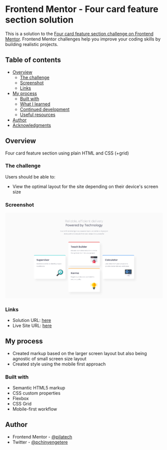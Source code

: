 # Frontend Mentor - Four card feature section solution

This is a solution to the [Four card feature section challenge on Frontend Mentor](https://www.frontendmentor.io/challenges/four-card-feature-section-weK1eFYK). Frontend Mentor challenges help you improve your coding skills by building realistic projects. 

## Table of contents

- [Overview](#overview)
  - [The challenge](#the-challenge)
  - [Screenshot](#screenshot)
  - [Links](#links)
- [My process](#my-process)
  - [Built with](#built-with)
  - [What I learned](#what-i-learned)
  - [Continued development](#continued-development)
  - [Useful resources](#useful-resources)
- [Author](#author)
- [Acknowledgments](#acknowledgments)

## Overview

 Four card feature section using plain HTML and CSS (+grid)

### The challenge

Users should be able to:

- View the optimal layout for the site depending on their device's screen size

### Screenshot

![](./screenshot.png)

### Links

- Solution URL: [here](https://github.com/pilatech/four-card-feature-section)
- Live Site URL: [here](https://four-card-feature-section-by-pilate.netlify.app/)

## My process

- Created markup based on the larger screen layout but also being agnostic of small screen size layout
- Created style using the mobile first approach

### Built with

- Semantic HTML5 markup
- CSS custom properties
- Flexbox
- CSS Grid
- Mobile-first workflow

## Author

- Frontend Mentor - [@pilatech](https://www.frontendmentor.io/profile/pilatech)
- Twitter - [@pchinyengetere](https://www.twitter.com/pchinyengetere)
